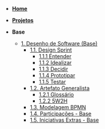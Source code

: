 <!-- docs/_sidebar.md -->
- [**Home**](/Home/Home.md)

- [**Projetos**](/Projeto/Projeto.md)

- **Base**
  - [1. Desenho de Software (Base)](/Base/1.Base.md)
    - [1.1. Design Sprint](/Base/1.1.DesignSprint.md)
      - [1.1.1 Entender](Base/1.1.1.Entender.md)
      - [1.1.2 Idealizar]()
      - [1.1.3 Decidir]()
      - [1.1.4 Prototipar]()
      - [1.1.5 Testar]()
    - [1.2. Artefato Generalista](/Base/1.2.ArtefatoGeneralista.md)
        - [1.2.1 Glossário](/Base/1.2.1.Glossário.md) 
        - [1.2.2 5W2H](/Base/1.2.2.5W2H.md)
    - [1.3. Modelagem BPMN](/Base/1.3.ModelagemBPMN.md)
    - [1.4. Participações - Base](/Base/1.4.ParticipacoesBase.md)
    - [1.5. Iniciativas Extras - Base](/Base/1.5.IniciativasExtras.md)
